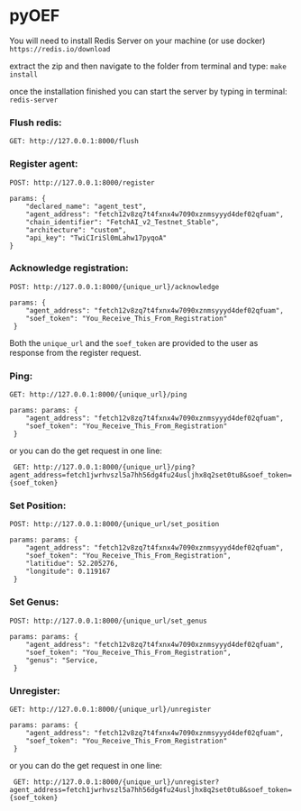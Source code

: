 # pyOEF

You will need to install Redis Server on your machine (or use docker)
`https://redis.io/download`

extract the zip and then  navigate to the folder from terminal and type:
`make install`

once the installation finished you can start  the server by typing in  terminal:
`redis-server`

### Flush redis:

`GET: http://127.0.0.1:8000/flush`

### Register agent:

`POST: http://127.0.0.1:8000/register`
```buildoutcfg
params: {
    "declared_name": "agent_test",
    "agent_address": "fetch12v8zq7t4fxnx4w7090xznmsyyyd4def02qfuam",
    "chain_identifier": "FetchAI_v2_Testnet_Stable",
    "architecture": "custom",
    "api_key": "TwiCIriSl0mLahw17pyqoA"
}
```

### Acknowledge registration:

`POST: http://127.0.0.1:8000/{unique_url}/acknowledge`
```buildoutcfg
params: {
    "agent_address": "fetch12v8zq7t4fxnx4w7090xznmsyyyd4def02qfuam",
    "soef_token": "You_Receive_This_From_Registration"
 }
```
Both the `unique_url` and the `soef_token` are provided to the user as response from  the register
request.

### Ping:
`GET: http://127.0.0.1:8000/{unique_url}/ping`
```buildoutcfg
params: params: {
    "agent_address": "fetch12v8zq7t4fxnx4w7090xznmsyyyd4def02qfuam",
    "soef_token": "You_Receive_This_From_Registration"
 }
```
or you can do the get request in one  line:

` GET: http://127.0.0.1:8000/{unique_url}/ping?agent_address=fetch1jwrhvszl5a7hh56dg4fu24usljhx8q2set0tu8&soef_token={soef_token}`

### Set Position:
`POST: http://127.0.0.1:8000/{unique_url/set_position`
```buildoutcfg
params: params: {
    "agent_address": "fetch12v8zq7t4fxnx4w7090xznmsyyyd4def02qfuam",
    "soef_token": "You_Receive_This_From_Registration",
    "latitidue": 52.205276,
    "longitude": 0.119167
 }
```

### Set Genus:
`POST: http://127.0.0.1:8000/{unique_url/set_genus`
```buildoutcfg
params: params: {
    "agent_address": "fetch12v8zq7t4fxnx4w7090xznmsyyyd4def02qfuam",
    "soef_token": "You_Receive_This_From_Registration",
    "genus": "Service,
 }
```

### Unregister:

`GET: http://127.0.0.1:8000/{unique_url}/unregister`
```buildoutcfg
params: params: {
    "agent_address": "fetch12v8zq7t4fxnx4w7090xznmsyyyd4def02qfuam",
    "soef_token": "You_Receive_This_From_Registration"
 }
```
or you can do the get request in one  line:

` GET: http://127.0.0.1:8000/{unique_url}/unregister?agent_address=fetch1jwrhvszl5a7hh56dg4fu24usljhx8q2set0tu8&soef_token={soef_token}`

